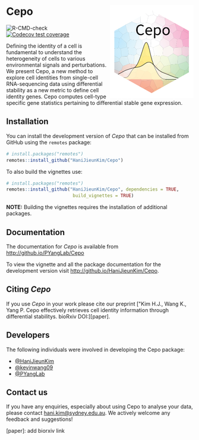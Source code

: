 Cepo <img src="man/figures/Cepo_logo.png" align="right" width="225" height="250"/>
================

![R-CMD-check](https://github.com/kevinwang09/Cepo/workflows/R-CMD-check/badge.svg)
[![Codecov test
coverage](https://codecov.io/gh/kevinwang09/Cepo/branch/master/graph/badge.svg)](https://codecov.io/gh/kevinwang09/Cepo?branch=master)

Defining the identity of a cell is fundamental to understand the heterogeneity of cells to various environmental signals and perturbations. We present Cepo, a new method to explore cell identities from single-cell RNA-sequencing data using differential stability as a new metric to define cell identity genes. Cepo computes cell-type specific gene statistics pertaining to differential stable gene expression. 

## Installation

You can install the development version of _Cepo_ that can be installed from GitHub
using the `remotes` package:

``` r
# install.packages("remotes")
remotes::install_github("HaniJieunKim/Cepo")
```

To also build the vignettes use:

``` r
# install.packages("remotes")
remotes::install_github("HaniJieunKim/Cepo", dependencies = TRUE,
                         build_vignettes = TRUE)
```

**NOTE:** Building the vignettes requires the installation of additional
packages.

## Documentation

The documentation for _Cepo_ is available from http://github.io/PYangLab/Cepo

To view the vignette and all the package documentation for the development
version visit http://github.io/HaniJieunKim/Cepo.

## Citing _Cepo_

If you use _Cepo_ in your work please cite
our preprint ["Kim H.J., Wang K., Yang P. Cepo effectively retrieves cell identity information through differential stabilitys. bioRxiv DOI:][paper].

## Developers

The following individuals were involved in developing the Cepo package: 

* [@HaniJieunKim](https://github.com/HaniJieunKim)
* [@kevinwang09](https://github.com/kevinwang09)
* [@PYangLab](https://github.com/PYangLab) 


## Contact us

If you have any enquiries, especially about using Cepo to analyse your data, please contact hani.kim@sydney.edu.au. We actively welcome any feedback and suggestions! 

[paper]: add biorxiv link
